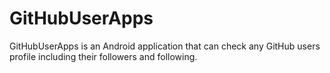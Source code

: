 # GitHubUserApps
GitHubUserApps is an Android application that can check any GitHub users profile including their followers and following.
